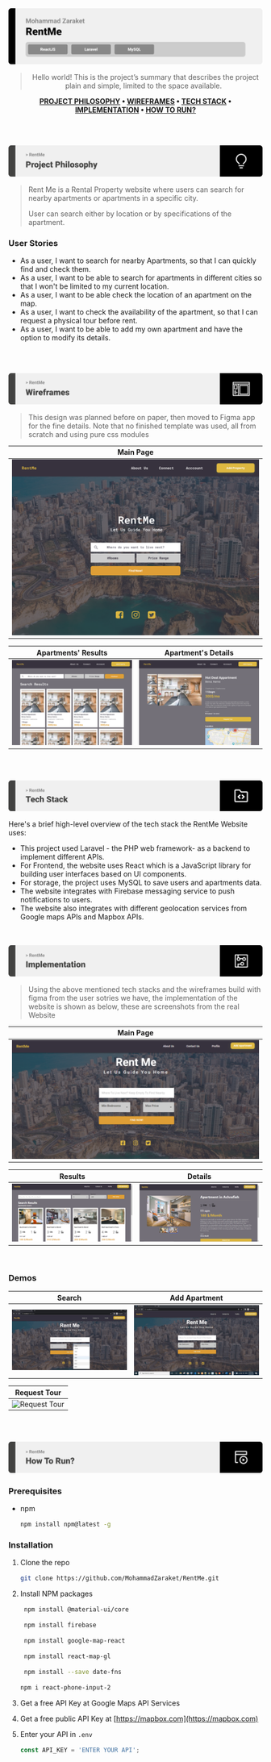 <img src="./readme/title1.svg"/>

<div align="center">

> Hello world! This is the project’s summary that describes the project plain and simple, limited to the space available.  

**[PROJECT PHILOSOPHY](#project-philosophy) • [WIREFRAMES](#wireframes) • [TECH STACK](#tech-stack) • [IMPLEMENTATION](#implementation) • [HOW TO RUN?](#how-to-run)**


</div>

<br><br>


<img src="./readme/title2.svg" id="project-philosophy"/>

> Rent Me is a Rental Property website where users can search for nearby apartments or apartments in a specific city.
> 
> User can search either by location or by specifications of the apartment.

### User Stories

- As a user, I want to search for nearby Apartments, so that I can quickly find and check them. 
- As a user, I want to be able to search for apartments in different cities so that I won't be limited to my current location.
- As a user, I want to be able check the location of an apartment on the map.
- As a user, I want to check the availability of the apartment, so that I can request a physical tour before rent.
- As a user, I want to be able to add my own apartment and have the option to modify its details.


<br><br>

<img src="./readme/title3.svg" id="wireframes"/>

> This design was planned before on paper, then moved to Figma app for the fine details.
Note that no finished template was used, all from scratch and using pure css modules

| Main Page  |
| -----------------|
| ![Main Page ](https://github.com/MohammadZaraket/RentMe/blob/9db171b6cd9cae66be4aea7914b92b65cc5ecb4e/readme/main_page.png) |


| Apartments' Results  | Apartment's Details  |
| -----------------| -----|
| ![Apartments results](https://github.com/MohammadZaraket/RentMe/blob/9db171b6cd9cae66be4aea7914b92b65cc5ecb4e/readme/results%20page.png) | ![Apartment's Details](https://github.com/MohammadZaraket/RentMe/blob/9db171b6cd9cae66be4aea7914b92b65cc5ecb4e/readme/details%20page.png)|


<br><br>

<img src="./readme/title4.svg" id="tech-stack"/>

Here's a brief high-level overview of the tech stack the RentMe Website uses:

- This project used Laravel - the PHP web framework- as a backend to implement different APIs.
- For Frontend, the website uses React which is a JavaScript library for building user interfaces based on UI components.
- For storage, the project uses MySQL to save users and apartments data.
- The website integrates with Firebase messaging service to push notifications to users.
- The website also integrates with different geolocation services from Google maps APIs and Mapbox APIs.




<br><br>
<img src="./readme/title5.svg"  id="implementation"/>

> Using the above mentioned tech stacks and the wireframes build with figma from the user sotries we have, the implementation of the website is shown as below, these are screenshots from the real Website

| Main Page  |
| -----------------|
| ![Main Page](https://github.com/MohammadZaraket/RentMe/blob/184ccd4bbdd8d6c0e9c70f81cfff0f8f131aad6d/readme/main-page-front.PNG) | 


| Results  | Details  |
| -----------------| -----|
| ![Results](https://github.com/MohammadZaraket/RentMe/blob/184ccd4bbdd8d6c0e9c70f81cfff0f8f131aad6d/readme/results-page-front.PNG) | ![Details](https://github.com/MohammadZaraket/RentMe/blob/184ccd4bbdd8d6c0e9c70f81cfff0f8f131aad6d/readme/details-page-front.PNG) |

<br>

### Demos

| Search  | Add Apartment  |
| -----------------| -----|
| ![Search](https://github.com/MohammadZaraket/RentMe/blob/14ad72292144323848babc23be688d9aad7ffed8/readme/search-demo.gif) | ![Add Apartment](https://github.com/MohammadZaraket/RentMe/blob/14ad72292144323848babc23be688d9aad7ffed8/readme/add-demo.gif) |

| Request Tour |
| -----------------|
| ![Request Tour](https://github.com/MohammadZaraket/RentMe/blob/14ad72292144323848babc23be688d9aad7ffed8/readme/request-demo.gif) | 


<br><br>

<img src="./readme/title6.svg" id="how-to-run"/>


### Prerequisites

* npm
  ```sh
  npm install npm@latest -g
  ```

### Installation


1. Clone the repo
   ```sh
   git clone https://github.com/MohammadZaraket/RentMe.git
   ```
2. Install NPM packages
   ```sh
    npm install @material-ui/core
   ```
   ```sh
    npm install firebase
   ```
   ```sh
    npm install google-map-react
   ```
   ```sh
    npm install react-map-gl
   ```
   ```sh
    npm install --save date-fns
   ```
      ```sh
    npm i react-phone-input-2
   ```
3. Get a free API Key at Google Maps API Services

4. Get a free public API Key at [https://mapbox.com](https://mapbox.com)

5. Enter your API in `.env`
   ```js
   const API_KEY = 'ENTER YOUR API';
   ```
